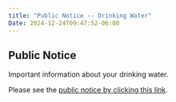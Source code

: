 ```yaml
---
title: "Public Notice -- Drinking Water"
Date: 2024-12-24T09:47:52-06:00
---
```

## Public Notice

Important information about your drinking water.

<!--more-->

Please see the [public notice by clicking this link](public-notice-mailed-12-19-24.pdf).
